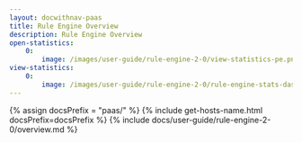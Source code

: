 ```yaml
---
layout: docwithnav-paas
title: Rule Engine Overview
description: Rule Engine Overview
open-statistics:
    0:
        image: /images/user-guide/rule-engine-2-0/view-statistics-pe.png
view-statistics:
    0:
        image: /images/user-guide/rule-engine-2-0/rule-engine-stats-dashboard.png
---
```


{% assign docsPrefix = "paas/" %}
{% include get-hosts-name.html docsPrefix=docsPrefix %}
{% include docs/user-guide/rule-engine-2-0/overview.md %}
